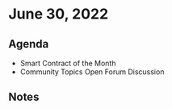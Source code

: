# June 30, 2022

## Agenda
- Smart Contract of the Month
- Community Topics
Open Forum Discussion

## Notes
